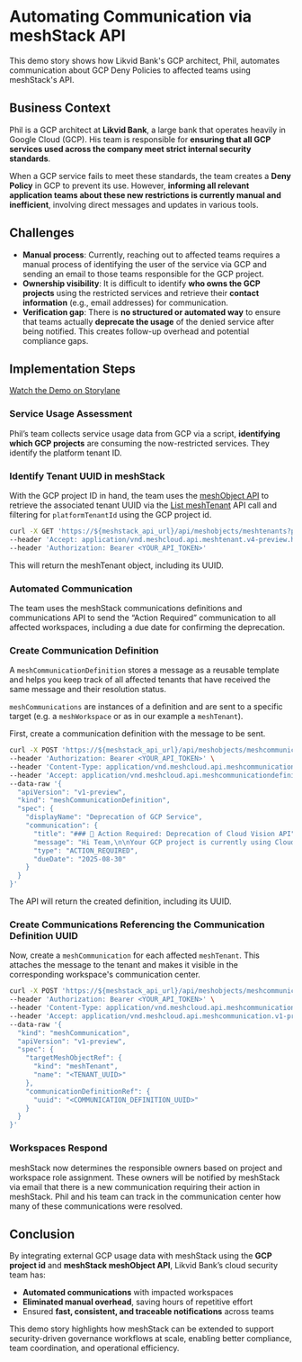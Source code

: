 # Automating Communication via meshStack API

This demo story shows how Likvid Bank's GCP architect, Phil, automates communication about GCP Deny Policies to affected teams using meshStack's API.

## Business Context

Phil is a GCP architect at **Likvid Bank**, a large bank that operates heavily in Google Cloud (GCP). His team is responsible for **ensuring that all GCP services used across the company meet strict internal security standards**.

When a GCP service fails to meet these standards, the team creates a **Deny Policy** in GCP to prevent its use. However, **informing all relevant application teams about these new restrictions is currently manual and inefficient**, involving direct messages and updates in various tools.

## Challenges

- **Manual process**: Currently, reaching out to affected teams requires a manual process of identifying the user of the service via GCP and sending an email to those teams responsible for the GCP project.
- **Ownership visibility**: It is difficult to identify **who owns the GCP projects** using the restricted services and retrieve their **contact information** (e.g., email addresses) for communication.
- **Verification gap**: There is **no structured or automated way** to ensure that teams actually **deprecate the usage** of the denied service after being notified. This creates follow-up overhead and potential compliance gaps.

## Implementation Steps

[Watch the Demo on Storylane](https://app.storylane.io/share/nyykaczmecli)

### Service Usage Assessment

Phil’s team collects service usage data from GCP via a script, **identifying which GCP projects** are consuming the now-restricted services. They identify the platform tenant ID.

### Identify Tenant UUID in meshStack

With the GCP project ID in hand, the team uses the [meshObject API]() to retrieve the associated tenant UUID via the [List meshTenant](https://docs.meshcloud.io/api/index.html#mesh_tenant_v4) API call and filtering for `platformTenantId` using the GCP project id.

```bash
curl -X GET 'https://${meshstack_api_url}/api/meshobjects/meshtenants?platformTenantId=gcp-project-12345' \
--header 'Accept: application/vnd.meshcloud.api.meshtenant.v4-preview.hal+json' \
--header 'Authorization: Bearer <YOUR_API_TOKEN>'
```

This will return the meshTenant object, including its UUID.

### Automated Communication

The team uses the meshStack communications definitions and communications API to send the “Action Required” communication to all affected workspaces, including a due date for confirming the deprecation.

### Create Communication Definition

A `meshCommunicationDefinition` stores a message as a reusable template and helps you keep track
of all affected tenants that have received the same message and their resolution status.

`meshCommunications` are instances of a definition and are sent to a specific target (e.g. a `meshWorkspace` or as in our example a `meshTenant`).

First, create a communication definition with the message to be sent.

```bash
curl -X POST 'https://${meshstack_api_url}/api/meshobjects/meshcommunicationdefinitions' \
--header 'Authorization: Bearer <YOUR_API_TOKEN>' \
--header 'Content-Type: application/vnd.meshcloud.api.meshcommunicationdefinition.v1-preview.hal+json;charset=UTF-8' \
--header 'Accept: application/vnd.meshcloud.api.meshcommunicationdefinition.v1-preview.hal+json' \
--data-raw '{
  "apiVersion": "v1-preview",
  "kind": "meshCommunicationDefinition",
  "spec": {
    "displayName": "Deprecation of GCP Service",
    "communication": {
      "title": "### 🚨 Action Required: Deprecation of Cloud Vision API",
      "message": "Hi Team,\n\nYour GCP project is currently using Cloud Vision API service, which does **not meet Likvid Bank’s security requirements**.\n\nA **Deny Policy** will be applied to restrict its use.\n\n#### ✅ What you need to do:\n1. Stop using Cloud Vision API in your project by 31st July 2025.\n2. Confirm deprecation by confirming via meshPanel.\n3. Reach out via security@likvidbank.io if you need support.  \n\nThanks for helping keep our cloud environment secure.\n\n– **Phil**, GCP Architect",
      "type": "ACTION_REQUIRED",
      "dueDate": "2025-08-30"
    }
  }
}'
```

The API will return the created definition, including its UUID.

### Create Communications Referencing the Communication Definition UUID

Now, create a `meshCommunication` for each affected `meshTenant`.
This attaches the message to the tenant and makes it visible in the corresponding workspace's communication center.

```bash
curl -X POST 'https://${meshstack_api_url}/api/meshobjects/meshcommunications' \
--header 'Authorization: Bearer <YOUR_API_TOKEN>' \
--header 'Content-Type: application/vnd.meshcloud.api.meshcommunication.v1-preview.hal+json;charset=UTF-8' \
--header 'Accept: application/vnd.meshcloud.api.meshcommunication.v1-preview.hal+json' \
--data-raw '{
  "kind": "meshCommunication",
  "apiVersion": "v1-preview",
  "spec": {
    "targetMeshObjectRef": {
      "kind": "meshTenant",
      "name": "<TENANT_UUID>"
    },
    "communicationDefinitionRef": {
      "uuid": "<COMMUNICATION_DEFINITION_UUID>"
    }
  }
}'
```

### Workspaces Respond

meshStack now determines the responsible owners based on project and workspace role assignment.
These owners will be notified by meshStack via email that there is a new communication requiring their action in meshStack.
Phil and his team can track in the communication center how many of these communications were resolved.

## Conclusion

By integrating external GCP usage data with meshStack using the **GCP project id** and **meshStack meshObject API**, Likvid Bank’s cloud security team has:

- **Automated communications** with impacted workspaces
- **Eliminated manual overhead**, saving hours of repetitive effort
- Ensured **fast, consistent, and traceable notifications** across teams

This demo story highlights how meshStack can be extended to support security-driven governance workflows at scale, enabling better compliance, team coordination, and operational efficiency.
